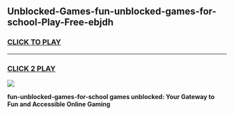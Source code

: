 
## Unblocked-Games-fun-unblocked-games-for-school-Play-Free-ebjdh
<h3>
<a href="https://premium76.site?title=fun-unblocked-games-for-school&ref=22A">CLICK TO PLAY</a></h3>
<hr>

<h3>
<a href="https://premium76.site?title=fun-unblocked-games-for-school&ref=22A">CLICK 2 PLAY</a>
  
</h3>

<a href="https://premium76.site?title=fun-unblocked-games-for-school&ref=22A"><img src="https://clearcache.store/games.png"></a>


**fun-unblocked-games-for-school games unblocked: Your Gateway to Fun and Accessible Online Gaming**
